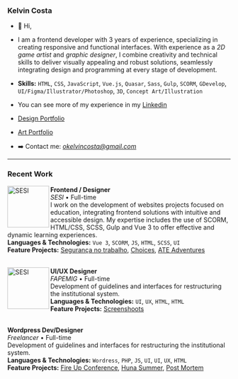 ### Kelvin Costa

- 👋 Hi,
- I am a frontend developer with 3 years of experience, specializing in creating responsive and functional interfaces. With experience as a *2D game artist* and *graphic designer*, I combine creativity and technical skills to deliver visually appealing and robust solutions, seamlessly integrating design and programming at every stage of development.

- **Skills:** `HTML`, `CSS`, `JavaScript`, `Vue.js`, `Quasar`, `Sass`, `Gulp`, `SCORM`, `GDevelop`, `UI/Figma/Illustrator/Photoshop`, `3D`, `Concept Art/Illustration`

- You can see more of my experience in my [Linkedin](https://www.linkedin.com/in/okelvincosta/)

- [Design Portfolio](https://www.artstation.com/kelvincosta/)
- [Art Portfolio](https://www.behance.net/okelvincosta/)


-  ➡️ Contact me: *okelvincosta@gmail.com*

---

### Recent Work

[<img align="left"  width="94px" alt="SESI" src="https://logodownload.org/wp-content/uploads/2016/10/sesi-logo-1.png"/>](https://www.fiemg.com.br/sesi/)

**Frontend / Designer** \
*SESI* • Full-time \
I work on the development of websites projects focused on education, integrating frontend solutions with intuitive and accessible design. My expertise includes the use of SCORM, HTML/CSS, SCSS, Gulp and Vue 3 to offer effective and dynamic learning experiences.
<br/>
**Languages & Technologies:** `Vue 3`, `SCORM`, `JS`, `HTML`, `SCSS`, `UI`\
**Feature Projects:** [Segurança no trabalho](https://okelvincosta.github.io/SST-02-Aplica-o-da-NR7-principais-aspectos/), [Choices](https://okelvincosta.github.io/a12-alimentacao-6ano-choices/), [ATE Adventures](https://github.com/SESI-NEAD-2024/ate-adventures-fase01/)
<br/>
<br/>

[<img align="left"  width="94px" alt="SESI" src="https://media.licdn.com/dms/image/v2/C4E0BAQGfZOGQU5TB9A/company-logo_100_100/company-logo_100_100/0/1631328600538?e=1743033600&v=beta&t=6yARoks9B6JChdOp75gxMC7e7Yq1HV2V6zJgK-35xd0"/>](http://www.fapemig.br/pt/)

**UI/UX Designer** \
*FAPEMIG* • Full-time \
Development of guidelines and interfaces for restructuring the institutional system.
<br/>
**Languages & Technologies:** `UI`, `UX`, `HTML`, `HTML`\
**Feature Projects:** [Screenshoots](https://github.com/oKelvinCosta/evandomirra/)
<br/>
<br/>


**Wordpress Dev/Designer** \
*Freelancer* • Full-time \
Development of guidelines and interfaces for restructuring the institutional system.
<br/>
**Languages & Technologies:** `Wordress`, `PHP`, `JS`, `UI`, `UI`, `UX`, `HTML`\
**Feature Projects:** [Fire Up Conference](https://www.behance.net/gallery/196260001/Fire-Up-Conference-Website), [Huna Summer](https://www.behance.net/gallery/77015239/UX-UI-Frontend-for-Course-Announcement-Huna-Summer), [Post Mortem](https://www.behance.net/gallery/57036463/UX-UI-Front-end-Post-Mortem)
<br/>
<br/>



<!---
oKelvinCosta/oKelvinCosta is a ✨ special ✨ repository because its `README.md` (this file) appears on your GitHub profile.
You can click the Preview link to take a look at your changes.
--->
